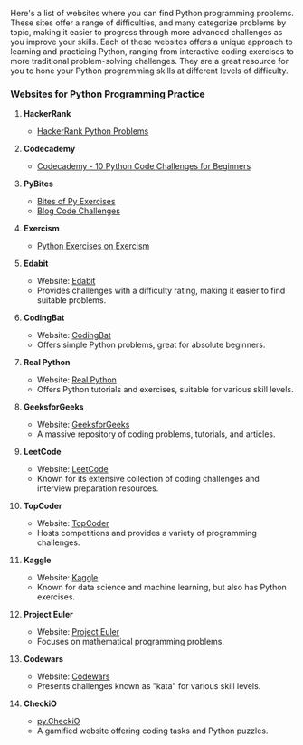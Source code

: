 Here's a list of websites where you can find Python programming problems. These sites offer a range of difficulties, and many categorize problems by topic, making it easier to progress through more advanced challenges as you improve your skills. Each of these websites offers a unique approach to learning and practicing Python, ranging from interactive coding exercises to more traditional problem-solving challenges. They are a great resource for you to hone your Python programming skills at different levels of difficulty.

### Websites for Python Programming Practice

1. **HackerRank**

   - [HackerRank Python Problems](https://www.hackerrank.com/domains/python/py-introduction/difficulty/all/page/1)

1. **Codecademy**

   - [Codecademy - 10 Python Code Challenges for Beginners](https://www.codecademy.com/resources/blog/python-code-challenges-for-beginners/)

1. **PyBites**

   - [Bites of Py Exercises](https://codechalleng.es/bites/)
   - [Blog Code Challenges](https://codechalleng.es/challenges/)

1. **Exercism**

   - [Python Exercises on Exercism](https://exercism.org/tracks/python/exercises)

1. **Edabit**

   - Website: [Edabit](https://edabit.com/)
   - Provides challenges with a difficulty rating, making it easier to find suitable problems.

1. **CodingBat**

   - Website: [CodingBat](https://codingbat.com/python)
   - Offers simple Python problems, great for absolute beginners.

1. **Real Python**

   - Website: [Real Python](https://realpython.com/)
   - Offers Python tutorials and exercises, suitable for various skill levels.

1. **GeeksforGeeks**

   - Website: [GeeksforGeeks](https://www.geeksforgeeks.org/)
   - A massive repository of coding problems, tutorials, and articles.

1. **LeetCode**

   - Website: [LeetCode](https://leetcode.com/)
   - Known for its extensive collection of coding challenges and interview preparation resources.

1. **TopCoder**

   - Website: [TopCoder](https://www.topcoder.com/)
   - Hosts competitions and provides a variety of programming challenges.

1. **Kaggle**

   - Website: [Kaggle](https://www.kaggle.com/)
   - Known for data science and machine learning, but also has Python exercises.

1. **Project Euler**

   - Website: [Project Euler](https://projecteuler.net/)
   - Focuses on mathematical programming problems.

1. **Codewars**

   - Website: [Codewars](https://www.codewars.com/)
   - Presents challenges known as "kata" for various skill levels.

1. **CheckiO**

   - [py.CheckiO](https://py.checkio.org/)
   - A gamified website offering coding tasks and Python puzzles.
